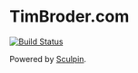 TimBroder.com
=====================
[![Build Status](https://travis-ci.org/broderboy/timbroder.com-sculpin.svg?branch=travis)](https://travis-ci.org/broderboy/timbroder.com-sculpin)

Powered by [Sculpin](http://sculpin.io).
